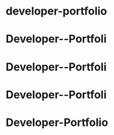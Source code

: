 # developer-portfolio
# Developer--Portfoli
# Developer--Portfoli
# Developer--Portfoli
# Developer-Portfolio
